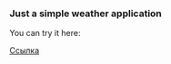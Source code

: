 ### Just a simple weather application

You can try it here:

<a href=https://weather-lk4ruw694-ilyaozhereliev.vercel.app_blank/>Ссылка</a>
